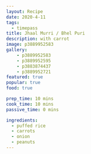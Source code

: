 ```yaml
---
layout: Recipe
date: 2020-4-11
tags:
  - timepass
title: Jhaal Murri / Bhel Puri
description: with carrot
image: p3889952583
gallery:
    - p3889952583
    - p3889952595
    - p3883874437
    - p3889952721
featured: true
popular: true
food: true

prep_time: 10 mins
cook_time: 10 mins
passive_time: 0 mins

ingredients:
  - puffed rice
  - carrots
  - onion
  - peanuts
---
```




